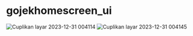 # gojekhomescreen_ui

![Cuplikan layar 2023-12-31 004114](https://github.com/anugrahdwic/gojek-homescreen-flutter-ui/assets/155093213/c4e8c579-498d-49f9-b334-ac670c00bb5f)
![Cuplikan layar 2023-12-31 004145](https://github.com/anugrahdwic/gojek-homescreen-flutter-ui/assets/155093213/0cb319ef-4a5c-48cd-acf8-ff4f4e49b3b2)
